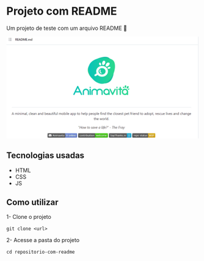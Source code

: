 # Projeto com README
Um projeto de teste com um arquivo README 🚀

[<img src="./tela.gif" alt="gif da tela inicial do projeto xyz">](https://www.google.com.br/)

## Tecnologias usadas

- HTML
- CSS
- JS

## Como utilizar

1- Clone o projeto
```
git clone <url>
```
2- Acesse a pasta do projeto
```
cd repositorio-com-readme
```